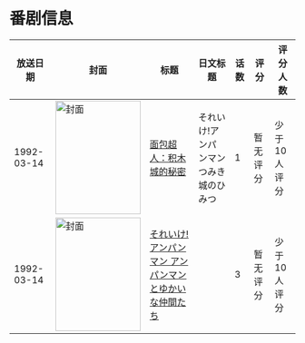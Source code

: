# 番剧信息

|放送日期|封面|标题|日文标题|话数|评分|评分人数|
|---|---|---|---|---|---|---|
|1992-03-14|<img src="//lain.bgm.tv/pic/cover/c/74/eb/419191_3Wa3b.jpg" alt="封面" style="width:150px;height:200px;object-fit:cover;">|[面包超人：积木城的秘密](https://bangumi.tv/subject/419191)|それいけ!アンパンマン つみき城のひみつ|1|暂无评分|少于10人评分|
|1992-03-14|<img src="//lain.bgm.tv/pic/cover/c/2d/90/419192_XhRSE.jpg" alt="封面" style="width:150px;height:200px;object-fit:cover;">|[それいけ!アンパンマン アンパンマンとゆかいな仲間たち](https://bangumi.tv/subject/419192)||3|暂无评分|少于10人评分|
